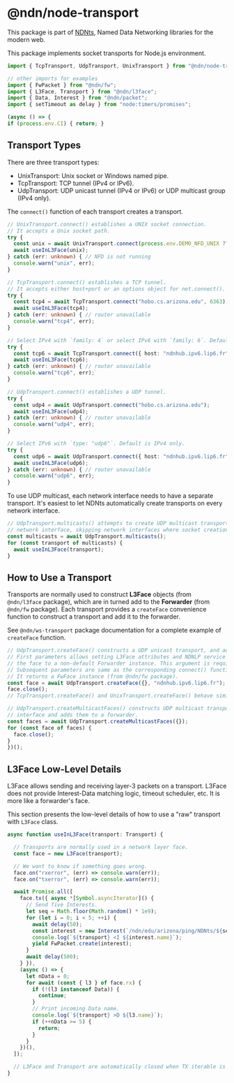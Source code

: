 # @ndn/node-transport

This package is part of [NDNts](https://yoursunny.com/p/NDNts/), Named Data Networking libraries for the modern web.

This package implements socket transports for Node.js environment.

```ts
import { TcpTransport, UdpTransport, UnixTransport } from "@ndn/node-transport";

// other imports for examples
import { FwPacket } from "@ndn/fw";
import { L3Face, Transport } from "@ndn/l3face";
import { Data, Interest } from "@ndn/packet";
import { setTimeout as delay } from "node:timers/promises";

(async () => {
if (process.env.CI) { return; }
```

## Transport Types

There are three transport types:

* UnixTransport: Unix socket or Windows named pipe.
* TcpTransport: TCP tunnel (IPv4 or IPv6).
* UdpTransport: UDP unicast tunnel (IPv4 or IPv6) or UDP multicast group (IPv4 only).

The `connect()` function of each transport creates a transport.

```ts
// UnixTransport.connect() establishes a UNIX socket connection.
// It accepts a Unix socket path.
try {
  const unix = await UnixTransport.connect(process.env.DEMO_NFD_UNIX ?? "/run/nfd.sock");
  await useInL3Face(unix);
} catch (err: unknown) { // NFD is not running
  console.warn("unix", err);
}

// TcpTransport.connect() establishes a TCP tunnel.
// It accepts either host+port or an options object for net.connect().
try {
  const tcp4 = await TcpTransport.connect("hobo.cs.arizona.edu", 6363);
  await useInL3Face(tcp4);
} catch (err: unknown) { // router unavailable
  console.warn("tcp4", err);
}

// Select IPv4 with `family: 4` or select IPv6 with `family: 6`. Default is both.
try {
  const tcp6 = await TcpTransport.connect({ host: "ndnhub.ipv6.lip6.fr", family: 6 });
  await useInL3Face(tcp6);
} catch (err: unknown) { // router unavailable
  console.warn("tcp6", err);
}

// UdpTransport.connect() establishes a UDP tunnel.
try {
  const udp4 = await UdpTransport.connect("hobo.cs.arizona.edu");
  await useInL3Face(udp4);
} catch (err: unknown) { // router unavailable
  console.warn("udp4", err);
}

// Select IPv6 with `type: "udp6"`. Default is IPv4 only.
try {
  const udp6 = await UdpTransport.connect({ host: "ndnhub.ipv6.lip6.fr", family: 6 });
  await useInL3Face(udp6);
} catch (err: unknown) { // router unavailable
  console.warn("udp6", err);
}
```

To use UDP multicast, each network interface needs to have a separate transport.
It's easiest to let NDNts automatically create transports on every network interface.

```ts
// UdpTransport.multicasts() attempts to create UDP multicast transports on every
// network interface, skipping network interfaces where socket creation fails.
const multicasts = await UdpTransport.multicasts();
for (const transport of multicasts) {
  await useInL3Face(transport);
}
```

## How to Use a Transport

Transports are normally used to construct **L3Face** objects (from `@ndn/l3face` package), which are in turned add to the **Forwarder** (from `@ndn/fw` package).
Each transport provides a `createFace` convenience function to construct a transport and add it to the forwarder.

See `@ndn/ws-transport` package documentation for a complete example of `createFace` function.

```ts
// UdpTransport.createFace() constructs a UDP unicast transport, and adds it to a forwarder.
// First parameters allows setting L3Face attributes and NDNLP service options, or attaching
// the face to a non-default Forwarder instance. This argument is required.
// Subsequent parameters are same as the corresponding connect() function.
// It returns a FwFace instance (from @ndn/fw package).
const face = await UdpTransport.createFace({}, "ndnhub.ipv6.lip6.fr");
face.close();
// TcpTransport.createFace() and UnixTransport.createFace() behave similarly.

// UdpTransport.createMulticastFaces() constructs UDP multicast transports on every network
// interface and adds them to a forwarder.
const faces = await UdpTransport.createMulticastFaces({});
for (const face of faces) {
  face.close();
}
})();
```

## L3Face Low-Level Details

L3Face allows sending and receiving layer-3 packets on a transport.
L3Face does not provide Interest-Data matching logic, timeout scheduler, etc.
It is more like a forwarder's face.

This section presents the low-level details of how to use a "raw" transport with `L3Face` class.

```ts
async function useInL3Face(transport: Transport) {

  // Transports are normally used in a network layer face.
  const face = new L3Face(transport);

  // We want to know if something goes wrong.
  face.on("rxerror", (err) => console.warn(err));
  face.on("txerror", (err) => console.warn(err));

  await Promise.all([
    face.tx({ async *[Symbol.asyncIterator]() {
      // Send five Interests.
      let seq = Math.floor(Math.random() * 1e9);
      for (let i = 0; i < 5; ++i) {
        await delay(50);
        const interest = new Interest(`/ndn/edu/arizona/ping/NDNts/${seq++}`);
        console.log(`${transport} <I ${interest.name}`);
        yield FwPacket.create(interest);
      }
      await delay(500);
    } }),
    (async () => {
      let nData = 0;
      for await (const { l3 } of face.rx) {
        if (!(l3 instanceof Data)) {
          continue;
        }
        // Print incoming Data name.
        console.log(`${transport} >D ${l3.name}`);
        if (++nData >= 5) {
          return;
        }
      }
    })(),
  ]);

  // L3Face and Transport are automatically closed when TX iterable is exhausted.
}
```
